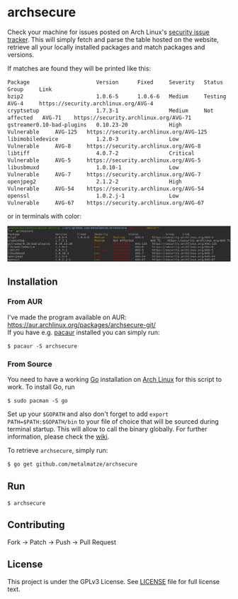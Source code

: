 # archsecure

Check your machine for issues posted on Arch Linux's [security issue tracker](https://security.archlinux.org/). This will simply fetch and parse the table hosted on the website, retrieve all your locally installed packages and match packages and versions.

If matches are found they will be printed like this:

```
Package                     Version      Fixed     Severity   Status         Group     Link
bzip2                       1.0.6-5      1.0.6-6   Medium     Testing        AVG-4     https://security.archlinux.org/AVG-4
cryptsetup                  1.7.3-1                Medium     Not affected   AVG-71    https://security.archlinux.org/AVG-71
gstreamer0.10-bad-plugins   0.10.23-20             High       Vulnerable     AVG-125   https://security.archlinux.org/AVG-125
libimobiledevice            1.2.0-3                Low        Vulnerable     AVG-8     https://security.archlinux.org/AVG-8
libtiff                     4.0.7-2                Critical   Vulnerable     AVG-5     https://security.archlinux.org/AVG-5
libusbmuxd                  1.0.10-1               Low        Vulnerable     AVG-7     https://security.archlinux.org/AVG-7
openjpeg2                   2.1.2-2                High       Vulnerable     AVG-54    https://security.archlinux.org/AVG-54
openssl                     1.0.2.j-1              Low        Vulnerable     AVG-67    https://security.archlinux.org/AVG-67
```

or in terminals with color:

![](screenshot.png)


## Installation

### From AUR

I've made the program available on AUR: https://aur.archlinux.org/packages/archsecure-git/  
If you have e.g. [pacaur](https://aur.archlinux.org/packages/pacaur/) installed you can simply run:

```
$ pacaur -S archsecure
```

### From Source

You need to have a working [Go](https://golang.org/) installation on [Arch Linux](https://www.archlinux.org/) for this script to work. To install Go, run

```
$ sudo pacman -S go
```

Set up your `$GOPATH` and also don't forget to add `export PATH=$PATH:$GOPATH/bin` to your file of choice that will be sourced during terminal startup. This will allow to call the binary globally. For further information, please check the [wiki](https://wiki.archlinux.org/index.php/Go).

To retrieve `archsecure`, simply run:

```
$ go get github.com/metalmatze/archsecure
```


## Run 

```
$ archsecure
```


## Contributing

Fork → Patch → Push → Pull Request


## License

This project is under the GPLv3 License. See [LICENSE](LICENSE) file for full license text.
